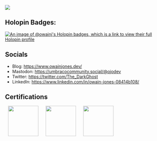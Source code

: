 <!--
**OwainJ/OwainJ** is a ✨ _special_ ✨ repository because its `README.md` (this file) appears on your GitHub profile.

Here are some ideas to get you started:

- 🔭 I’m currently working on ...
- 🌱 I’m currently learning ...
- 👯 I’m looking to collaborate on ...
- 🤔 I’m looking for help with ...
- 💬 Ask me about ...
- 📫 How to reach me: ...
- 😄 Pronouns: ...
- ⚡ Fun fact: ...
-->

<picture>
  <source media="(prefers-color-scheme: dark)" srcset="https://github.com/user-attachments/assets/89092ac2-7b25-4f21-b841-97fe6361363e">
  <source media="(prefers-color-scheme: light)" srcset="https://github.com/user-attachments/assets/56a16b58-135c-49be-b634-34e6dbd997bb">
  <img src="https://github.com/user-attachments/assets/18c233eb-a154-465e-87af-aad1f7586319">
</picture>

## Holopin Badges:
[![An image of @owainj's Holopin badges, which is a link to view their full Holopin profile](https://holopin.me/owainj)](https://holopin.io/@owainj)

## Socials
- Blog: https://www.owainjones.dev/
- Mastodon: https://umbracocommunity.social/@ojodev
- Twitter: https://twitter.com/The_DarkGhost
- LinkedIn: https://www.linkedin.com/in/owain-jones-08414b108/

## Certifications
<p>
  <img src="https://github.com/user-attachments/assets/94cd777a-8e92-4b91-9d5d-7eb6fd4d8d48" height="100" hspace="10" />
  <img src="https://github.com/user-attachments/assets/09b86f4d-4135-44c2-9e6e-d9804e5da197" height="100" hspace="10" /> 
  <img src="https://github.com/user-attachments/assets/4d387779-032e-4ad3-b442-9137529aa77e" height="100" hspace="10" />
</p>

